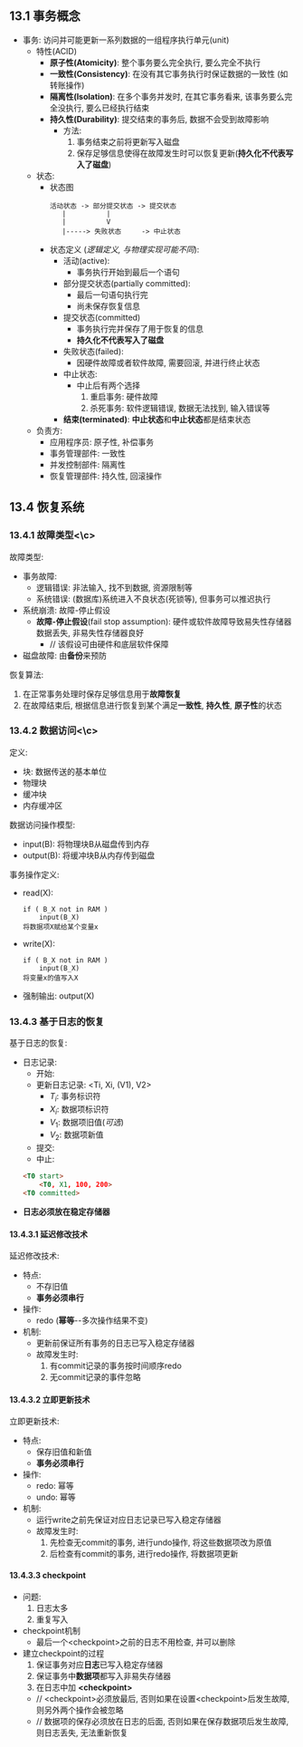 ## 13.1 事务概念
* 事务: 访问并可能更新一系列数据的一组程序执行单元(unit)
    * 特性(ACID)
        * **原子性(Atomicity)**: 整个事务要么完全执行, 要么完全不执行
        * **一致性(Consistency)**: 在没有其它事务执行时保证数据的一致性 (如转账操作)
        * **隔离性(Isolation)**: 在多个事务并发时, 在其它事务看来, 该事务要么完全没执行, 要么已经执行结束
        * **持久性(Durability)**: 提交结束的事务后, 数据不会受到故障影响
            * 方法:
                1. 事务结束之前将更新写入磁盘
                2. 保存足够信息使得在故障发生时可以恢复更新(**持久化不代表写入了磁盘**)
    * 状态:
        * 状态图
            ```
            活动状态 -> 部分提交状态 -> 提交状态
               |          |
               |          V
               |-----> 失败状态     -> 中止状态
            ```
        * 状态定义 (*逻辑定义, 与物理实现可能不同*):
            * 活动(active): 
                * 事务执行开始到最后一个语句
            * 部分提交状态(partially committed): 
                * 最后一句语句执行完
                * 尚未保存恢复信息
            * 提交状态(committed)
                * 事务执行完并保存了用于恢复的信息
                * **持久化不代表写入了磁盘**
            * 失败状态(failed):
                * 因硬件故障或者软件故障, 需要回滚, 并进行终止状态
            * 中止状态:
                * 中止后有两个选择
                    1. 重启事务: 硬件故障
                    2. 杀死事务: 软件逻辑错误, 数据无法找到, 输入错误等
            * **结束(terminated)**: **中止状态**和**中止状态**都是结束状态
    * 负责方:
        * 应用程序员: 原子性, 补偿事务 
        * 事务管理部件: 一致性
        * 并发控制部件: 隔离性
        * 恢复管理部件: 持久性, 回滚操作
## 13.4 恢复系统

### <c>13.4.1 故障类型<\c>
故障类型:
* 事务故障:
    * 逻辑错误: 非法输入, 找不到数据, 资源限制等
    * 系统错误: (数据库)系统进入不良状态(死锁等), 但事务可以推迟执行
* 系统崩溃: 故障-停止假设
    * **故障-停止假设**(fail stop assumption): 硬件或软件故障导致易失性存储器数据丢失, 非易失性存储器良好
        * // 该假设可由硬件和底层软件保障
* 磁盘故障: 由**备份**来预防

恢复算法:
1. 在正常事务处理时保存足够信息用于**故障恢复**
2. 在故障结束后, 根据信息进行恢复到某个满足**一致性**, **持久性**, **原子性**的状态

### <c>13.4.2 数据访问<\c>
定义:
* 块: 数据传送的基本单位
* 物理块
* 缓冲块
* 内存缓冲区

数据访问操作模型:
* input(B): 将物理块B从磁盘传到内存
* output(B): 将缓冲块B从内存传到磁盘

事务操作定义:
* read(X):
    ```
    if ( B_X not in RAM )
        input(B_X)
    将数据项X赋给某个变量x
    ```
* write(X):
    ```
    if ( B_X not in RAM )
        input(B_X)
    将变量x的值写入X
    ```
* 强制输出: output(X)

### <c>13.4.3 基于日志的恢复</c>
基于日志的恢复:
* 日志记录:
    * 开始: <Ti start>
    * 更新日志记录: <Ti, Xi, (V1), V2>
        * $T_i$: 事务标识符
        * $X_i$: 数据项标识符
        * $V_1$: 数据项旧值(*可选*)
        * $V_2$: 数据项新值
    * 提交: <Ti commit>
    * 中止: <Ti abort>
    ```html
    <T0 start>
        <T0, X1, 100, 200>
    <T0 committed>
    ```
* **日志必须放在稳定存储器**

#### <c>13.4.3.1 延迟修改技术</c>
延迟修改技术:
* 特点:
    * 不存旧值
    * **事务必须串行**
* 操作:
    * redo (**幂等**--多次操作结果不变)
* 机制:
    * 更新前保证所有事务的日志已写入稳定存储器
    * 故障发生时:
        1. 有commit记录的事务按时间顺序redo
        2. 无commit记录的事件忽略

#### <c>13.4.3.2 立即更新技术</c>
立即更新技术:
* 特点:
    * 保存旧值和新值
    * **事务必须串行**
* 操作:
    * redo: 幂等
    * undo: 幂等
* 机制:
    * 运行write之前先保证对应日志记录已写入稳定存储器
    * 故障发生时:
        1. 先检查无commit的事务, 进行undo操作, 将这些数据项改为原值
        2. 后检查有commit的事务, 进行redo操作, 将数据项更新

#### <c>13.4.3.3 checkpoint
* 问题:
    1. 日志太多 
    2. 重复写入
* checkpoint机制
    * 最后一个\<checkpoint\>之前的日志不用检查, 并可以删除
* 建立checkpoint的过程
    1. 保证事务对应**日志**已写入稳定存储器
    2. 保证事务中**数据项**都写入非易失存储器
    3. 在日志中加 **\<checkpoint\>**
    * // \<checkpoint\>必须放最后, 否则如果在设置\<checkpoint\>后发生故障, 则另外两个操作会被忽略
    * // 数据项的保存必须放在日志的后面, 否则如果在保存数据项后发生故障, 则日志丢失, 无法重新恢复
  